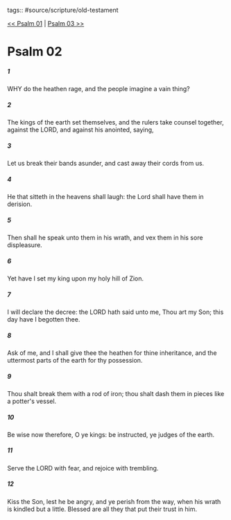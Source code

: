 tags:: #source/scripture/old-testament

[<< Psalm 01](source/scripture/old-testament/19_Psalms/Psalm_01.md) | [Psalm 03 >>](source/scripture/old-testament/19_Psalms/Psalm_03.md)

# Psalm 02

##### 1

WHY do the heathen rage, and the people imagine a vain thing?

##### 2

The kings of the earth set themselves, and the rulers take counsel together, against the LORD, and against his anointed, saying,

##### 3

Let us break their bands asunder, and cast away their cords from us.

##### 4

He that sitteth in the heavens shall laugh: the Lord shall have them in derision.

##### 5

Then shall he speak unto them in his wrath, and vex them in his sore displeasure.

##### 6

Yet have I set my king upon my holy hill of Zion.

##### 7

I will declare the decree: the LORD hath said unto me, Thou art my Son; this day have I begotten thee.

##### 8

Ask of me, and I shall give thee the heathen for thine inheritance, and the uttermost parts of the earth for thy possession.

##### 9

Thou shalt break them with a rod of iron; thou shalt dash them in pieces like a potter's vessel.

##### 10

Be wise now therefore, O ye kings: be instructed, ye judges of the earth.

##### 11

Serve the LORD with fear, and rejoice with trembling.

##### 12

Kiss the Son, lest he be angry, and ye perish from the way, when his wrath is kindled but a little. Blessed are all they that put their trust in him.
